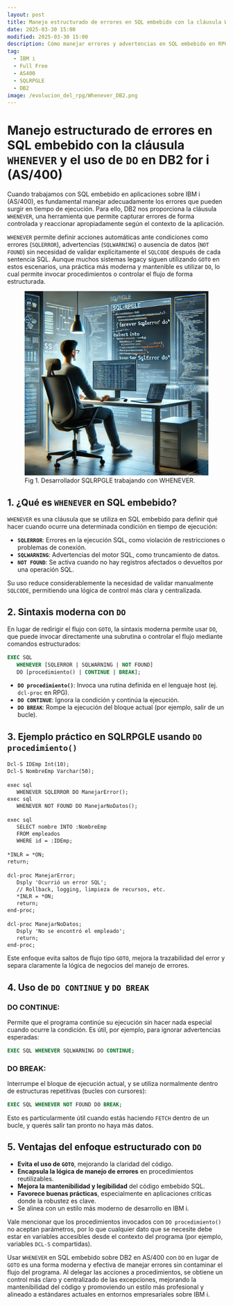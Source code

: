```yaml
---
layout: post
title: Manejo estructurado de errores en SQL embebido con la cláusula WHENEVER
date: 2025-03-30 15:00
modified: 2025-03-30 15:00
description: Cómo manejar errores y advertencias en SQL embebido en RPG con WHENEVER
tag:
  - IBM i
  - Full Free
  - AS400
  - SQLRPGLE
  - DB2
image: /evolucion_del_rpg/Whenever_DB2.png
---
```


# Manejo estructurado de errores en SQL embebido con la cláusula `WHENEVER` y el uso de `DO` en DB2 for i (AS/400)

Cuando trabajamos con SQL embebido en aplicaciones sobre IBM i (AS/400), es fundamental manejar adecuadamente los errores que pueden surgir en tiempo de ejecución. Para ello, DB2 nos proporciona la cláusula `WHENEVER`, una herramienta que permite capturar errores de forma controlada y reaccionar apropiadamente según el contexto de la aplicación.

`WHENEVER` permite definir acciones automáticas ante condiciones como errores (`SQLERROR`), advertencias (`SQLWARNING`) o ausencia de datos (`NOT FOUND`) sin necesidad de validar explícitamente el `SQLCODE` después de cada sentencia SQL. Aunque muchos sistemas legacy siguen utilizando `GOTO` en estos escenarios, una práctica más moderna y mantenible es utilizar `DO`, lo cual permite invocar procedimientos o controlar el flujo de forma estructurada.


<figure>
<img src="./Developer_RPGLE.png" alt="Desarrollador SQLRPGLE trabajando en código SQL embebido">
<figcaption>Fig 1. Desarrollador SQLRPGLE trabajando con WHENEVER.</figcaption>
</figure>

## 1. ¿Qué es `WHENEVER` en SQL embebido?

`WHENEVER` es una cláusula que se utiliza en SQL embebido para definir qué hacer cuando ocurre una determinada condición en tiempo de ejecución:

- **`SQLERROR`**: Errores en la ejecución SQL, como violación de restricciones o problemas de conexión.
- **`SQLWARNING`**: Advertencias del motor SQL, como truncamiento de datos.
- **`NOT FOUND`**: Se activa cuando no hay registros afectados o devueltos por una operación SQL.

Su uso reduce considerablemente la necesidad de validar manualmente `SQLCODE`, permitiendo una lógica de control más clara y centralizada.


## 2. Sintaxis moderna con `DO`

En lugar de redirigir el flujo con `GOTO`, la sintaxis moderna permite usar `DO`, que puede invocar directamente una subrutina o controlar el flujo mediante comandos estructurados:

```sql
EXEC SQL
   WHENEVER [SQLERROR | SQLWARNING | NOT FOUND]
   DO [procedimiento() | CONTINUE | BREAK];
```

- **`DO procedimiento()`**: Invoca una rutina definida en el lenguaje host (ej. `dcl-proc` en RPG).
- **`DO CONTINUE`**: Ignora la condición y continúa la ejecución.
- **`DO BREAK`**: Rompe la ejecución del bloque actual (por ejemplo, salir de un bucle).


## 3. Ejemplo práctico en SQLRPGLE usando `DO procedimiento()`

```rpgle
Dcl-S IDEmp Int(10);
Dcl-S NombreEmp Varchar(50);

exec sql
   WHENEVER SQLERROR DO ManejarError();
exec sql
   WHENEVER NOT FOUND DO ManejarNoDatos();

exec sql
   SELECT nombre INTO :NombreEmp
   FROM empleados
   WHERE id = :IDEmp;

*INLR = *ON;
return;

dcl-proc ManejarError;
   Dsply 'Ocurrió un error SQL';
   // Rollback, logging, limpieza de recursos, etc.
   *INLR = *ON;
   return;
end-proc;

dcl-proc ManejarNoDatos;
   Dsply 'No se encontró el empleado';
   return;
end-proc;
```

Este enfoque evita saltos de flujo tipo `GOTO`, mejora la trazabilidad del error y separa claramente la lógica de negocios del manejo de errores.


## 4. Uso de `DO CONTINUE` y `DO BREAK`

### DO CONTINUE:

Permite que el programa continúe su ejecución sin hacer nada especial cuando ocurre la condición. Es útil, por ejemplo, para ignorar advertencias esperadas:

```sql
EXEC SQL WHENEVER SQLWARNING DO CONTINUE;
```

### DO BREAK:

Interrumpe el bloque de ejecución actual, y se utiliza normalmente dentro de estructuras repetitivas (bucles con cursores):

```sql
EXEC SQL WHENEVER NOT FOUND DO BREAK;
```

Esto es particularmente útil cuando estás haciendo `FETCH` dentro de un bucle, y querés salir tan pronto no haya más datos.


## 5. Ventajas del enfoque estructurado con `DO`

- **Evita el uso de `GOTO`**, mejorando la claridad del código.
- **Encapsula la lógica de manejo de errores** en procedimientos reutilizables.
- **Mejora la mantenibilidad y legibilidad** del código embebido SQL.
- **Favorece buenas prácticas**, especialmente en aplicaciones críticas donde la robustez es clave.
- Se alinea con un estilo más moderno de desarrollo en IBM i.

Vale mencionar que los procedimientos invocados con `DO procedimiento()` no aceptan parámetros, por lo que cualquier dato que se necesite debe estar en variables accesibles desde el contexto del programa (por ejemplo, variables `DCL-S` compartidas).


Usar `WHENEVER` en SQL embebido sobre DB2 en AS/400 con `DO` en lugar de `GOTO` es una forma moderna y efectiva de manejar errores sin contaminar el flujo del programa. Al delegar las acciones a procedimientos, se obtiene un control más claro y centralizado de las excepciones, mejorando la mantenibilidad del código y promoviendo un estilo más profesional y alineado a estándares actuales en entornos empresariales sobre IBM i.
